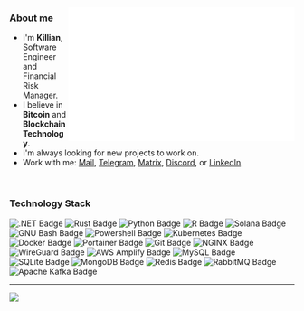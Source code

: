 
[<img align="right" width="400" alt="" src="/header.svg">](#)
### About me
- I'm **Killian**, Software Engineer and Financial Risk Manager.
- I believe in **Bitcoin** and **Blockchain Technology**.
- I'm always looking for new projects to work on.
- Work with me: [Mail](mailto:contact@sterbweise.com), [Telegram](https://t.me/sterbweise), [Matrix](https://matrix.to/#/@sterbweise:matrix.org), [Discord](https://x.com/sterbweise), or [LinkedIn](https://www.linkedin.com/in/sterbweise/)


<br>

### Technology Stack
![.NET Badge](https://img.shields.io/badge/.NET-512BD4?logo=dotnet&logoColor=fff&style=flat)
![Rust Badge](https://img.shields.io/badge/Rust-000?logo=rust&logoColor=fff&style=flat)
![Python Badge](https://img.shields.io/badge/Python-3776AB?logo=python&logoColor=yellow&style=flat)
![R Badge](https://img.shields.io/badge/R-276DC3?logo=r&logoColor=fff&style=flat)
![Solana Badge](https://img.shields.io/badge/Solana-9945FF?logo=solana&logoColor=fff&style=flat)
![GNU Bash Badge](https://img.shields.io/badge/GNU%20Bash-4EAA25?logo=gnubash&logoColor=fff&style=flat)
![Powershell Badge](https://img.shields.io/badge/Powershell-5391fe?logo=gnubash&logoColor=fff&style=flat)
![Kubernetes Badge](https://img.shields.io/badge/Kubernetes-326CE5?logo=kubernetes&logoColor=fff&style=flat)
![Docker Badge](https://img.shields.io/badge/Docker-2496ED?logo=docker&logoColor=fff&style=flat)
![Portainer Badge](https://img.shields.io/badge/Portainer-13BEF9?logo=portainer&logoColor=fff&style=flat)
![Git Badge](https://img.shields.io/badge/Git-F05032?logo=git&logoColor=fff&style=flat)
![NGINX Badge](https://img.shields.io/badge/NGINX-009639?logo=nginx&logoColor=fff&style=flat)
![WireGuard Badge](https://img.shields.io/badge/WireGuard-88171A?logo=wireguard&logoColor=fff&style=flat)
![AWS Amplify Badge](https://img.shields.io/badge/AWS-F90?logo=awsamplify&logoColor=fff&style=flat)
![MySQL Badge](https://img.shields.io/badge/MySQL-4479A1?logo=mysql&logoColor=fff&style=flat)
![SQLite Badge](https://img.shields.io/badge/MS%20SQL-003B57?logo=sqlite&logoColor=fff&style=flat)
![MongoDB Badge](https://img.shields.io/badge/MongoDB-47A248?logo=mongodb&logoColor=fff&style=flat)
![Redis Badge](https://img.shields.io/badge/Redis-DC382D?logo=redis&logoColor=fff&style=flat)
![RabbitMQ Badge](https://img.shields.io/badge/RabbitMQ-FF6600?logo=rabbitmq&logoColor=fff&style=flat)
![Apache Kafka Badge](https://img.shields.io/badge/Apache%20Kafka-231F20?logo=apachekafka&logoColor=fff&style=flat)

---
[![](https://visitcount.itsvg.in/api?id=Sterbweise&icon=0&color=12)](https://visitcount.itsvg.in)
